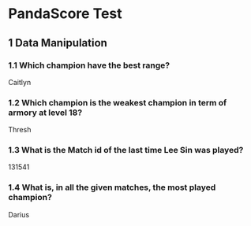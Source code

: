 # PandaScore Test

## 1 Data Manipulation

### 1.1 Which champion have the best range?
Caitlyn

### 1.2 Which champion is the weakest champion in term of armory at level 18?
Thresh

### 1.3 What is the Match id of the last time Lee Sin was played?
131541

### 1.4 What is, in all the given matches, the most played champion?
Darius
